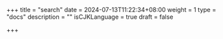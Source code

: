 +++
title = "search"
date = 2024-07-13T11:22:34+08:00
weight = 1
type = "docs"
description = ""
isCJKLanguage = true
draft = false

+++

